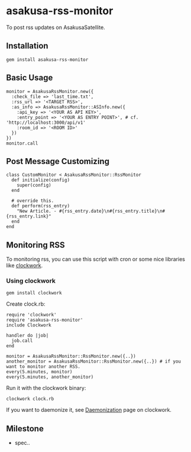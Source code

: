 # asakusa-rss-monitor
To post rss updates on AsakusaSatellite.

## Installation
    gem install asakusa-rss-monitor

## Basic Usage
    monitor = AsakusaRssMonitor.new({
      :check_file => 'last_time.txt',
      :rss_url => '<TARGET RSS>',
      :as_info => AsakusaRssMonitor::ASInfo.new({
        :api_key => '<YOUR AS API KEY>',
        :entry_point => '<YOUR AS ENTRY POINT>', # cf. 'http://localhost:3000/api/v1'
        :room_id => '<ROOM ID>'
      })
    })
    monitor.call

## Post Message Customizing
    class CustomMonitor < AsakusaRssMonitor::RssMonitor
      def initialize(config)
        super(config)
      end
      
      # override this.
      def perform(rss_entry)
        "New Article. - #{rss_entry.date}\n#{rss_entry.title}\n#{rss_entry.link}"
      end
    end

## Monitoring RSS
To monitoring rss, you can use this script with cron or some nice libraries like
[clockwork](https://github.com/tomykaira/clockwork).

### Using clockwork

    gem install clockwork
    
Create clock.rb:

    require 'clockwork'
    require 'asakusa-rss-monitor'
    include Clockwork
    
    handler do |job|
      job.call
    end
    
    monitor = AsakusaRssMonitor::RssMonitor.new({..})
    another_monitor = AsakusaRssMonitor::RssMonitor.new({..}) # if you want to monitor another RSS.
    every(5.minutes, monitor)
    every(5.minutes, another_monitor)

Run it with the clockwork binary:

    clockwork clock.rb
    
If you want to daemonize it, see [Daemonization](https://github.com/tomykaira/clockwork#daemonization) page on clockwork.
    
## Milestone
* spec..
